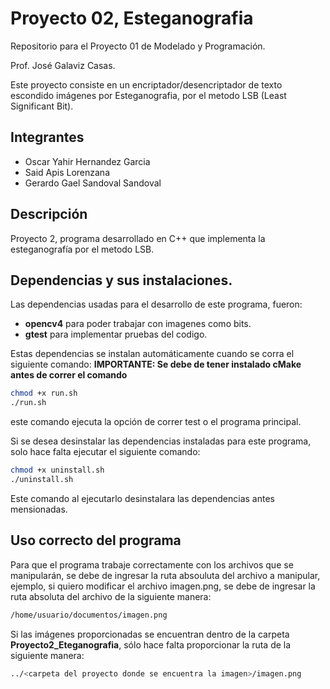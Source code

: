 # Proyecto 02, Esteganografia

Repositorio para el Proyecto 01 de Modelado y Programación.

Prof. José Galaviz Casas.

Este proyecto consiste en un encriptador/desencriptador de texto escondido imágenes por Esteganografia, por el metodo
LSB (Least Significant Bit).

## Integrantes

+ Oscar Yahir Hernandez Garcia 
+ Said Apis Lorenzana 
+ Gerardo Gael Sandoval Sandoval 

## Descripción

Proyecto 2, programa desarrollado en C++ que implementa la esteganografía por el metodo LSB.

## Dependencias y sus instalaciones.

Las dependencias usadas para el desarrollo de este programa, fueron:
+  **opencv4** para poder trabajar con imagenes como bits.
+ **gtest** para implementar pruebas del codigo.

Estas dependencias se instalan automáticamente cuando se corra el siguiente comando:
**IMPORTANTE: Se debe de tener instalado cMake antes de correr el comando**
```bash
chmod +x run.sh
./run.sh
```
este comando ejecuta la opción de correr test o el programa principal.

Si se desea desinstalar las dependencias instaladas para este programa, solo hace falta ejecutar el 
siguiente comando:
```bash
chmod +x uninstall.sh
./uninstall.sh
```
Este comando al ejecutarlo desinstalara las dependencias antes mensionadas.

## Uso correcto del programa
Para que el programa trabaje correctamente con los archivos que se manipularán, se debe de
ingresar la ruta absouluta del archivo a manipular, ejemplo,
si quiero modificar el archivo imagen.png, se debe de ingresar la ruta absoluta del archivo
de la siguiente manera:
```bash
/home/usuario/documentos/imagen.png
```
Si las imágenes proporcionadas se encuentran dentro de la carpeta **Proyecto2_Eteganografia**,
sólo hace falta proporcionar la ruta de la siguiente manera:
```bash
../<carpeta del proyecto donde se encuentra la imagen>/imagen.png
```

